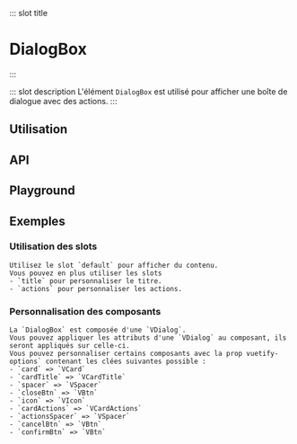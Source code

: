 ::: slot title
# DialogBox
:::

::: slot description
L'élément `DialogBox` est utilisé pour afficher une boîte de dialogue avec des actions.
:::

## Utilisation

<DocExample
  eager
  file="elements/dialog-box/examples/dialog-box"
/>

## API

<DocApi
	:value="['DialogBox']"
	:api="{
		DialogBox: {
			props: [
				{
					name: 'value',
					defaultValue: 'false',
					type: 'boolean',
					description: 'Afficher la boîte de dialogue ou non, valeur par défaut false, boîte de dialogue non affichée'
				},
				{
					name: 'title',
					defaultValue: 'undefined',
					type: 'string',
					description: 'Le titre de la boîte de dialogue'
				},
				{
					name: 'width',
					defaultValue: '800px',
					type: 'string',
					description: 'Le titre de la boîte de dialogue'
				}
			],
			slots: [
				{
					name: 'title',
					description: 'Slot pour remplacer le titre par défaut.'
				},
				{
					name: 'default',
					description: 'Slot pour ajouter du contenu entre les sltos `title` et les `actions`.'
				},
				{
					name: 'actions',
					description: 'Slot pour remplacer les bouttons d\'actions par défaut.'
				},
				{
					name: 'vuetify-options',
					type: 'Options',
					defaultValue: 'undefined',
					description: 'Personnalisation des composants Vuetify en utilisant la directive `customizable`.'
				}
			],
			events: [
				{
					name: 'change',
					description: 'Événement émis lorsque la boite de dialog apparait/disparait'
				},
				{
					name: 'cancel',
					description: 'Événement émis lorsque l\'utilisateur clique sur le bouton pour annuler'
				},
				{
					name: 'confirm',
					description: 'Événement émis lorsque l\'utilisateur clique sur le bouton pour confirmer'
				}
			]
		}
	}"
/>

## Playground

<DocExample file="elements/dialog-box/examples/dialog-box-playground" />

## Exemples

### Utilisation des slots

<DocInfo>

	Utilisez le slot `default` pour afficher du contenu.
	Vous pouvez en plus utiliser les slots
	- `title` pour personnaliser le titre.
	- `actions` pour personnaliser les actions.
	
</DocInfo>

<DocExample file="elements/dialog-box/examples/dialog-box-slots" />

### Personnalisation des composants

<DocInfo>

	La `DialogBox` est composée d'une `VDialog`. 
	Vous pouvez appliquer les attributs d'une `VDialog` au composant, ils seront appliqués sur celle-ci.
	Vous pouvez personnaliser certains composants avec la prop vuetify-options` contenant les clées suivantes possible :
	- `card` => `VCard`
	- `cardTitle` => `VCardTitle`
	- `spacer` => `VSpacer`
	- `closeBtn` => `VBtn`
	- `icon` => `VIcon`
	- `cardActions` => `VCardActions`
	- `actionsSpacer` => `VSpacer`
	- `cancelBtn` => `VBtn`
	- `confirmBtn` => `VBtn`

</DocInfo>

<DocExample file="elements/dialog-box/examples/dialog-box-options" />